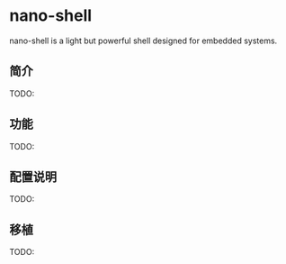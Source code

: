 # nano-shell

nano-shell is a light but powerful shell designed for embedded systems.


## 简介
TODO:

## 功能
TODO:

## 配置说明
TODO:

## 移植
TODO:
